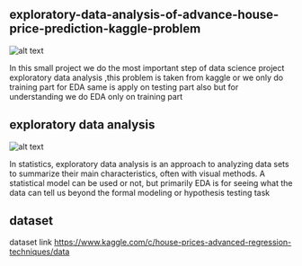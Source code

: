 ## exploratory-data-analysis-of-advance-house-price-prediction-kaggle-problem

![alt text](https://i.ytimg.com/vi/LvfbopVq-WE/maxresdefault.jpg)


In this small project we do the most important step of data science project exploratory data analysis ,this problem is taken from kaggle or we only do training  part for EDA same is apply on testing part also but for understanding we do EDA only on training part



## exploratory data analysis

![alt text](https://miro.medium.com/max/2560/1*Ptv1_9wX9O2Rm2IBklyufw.png)


In statistics, exploratory data analysis is an approach to analyzing data sets to summarize their main characteristics, often with visual methods. A statistical model can be used or not, but primarily EDA is for seeing what the data can tell us beyond the formal modeling or hypothesis testing task


## dataset

dataset link https://www.kaggle.com/c/house-prices-advanced-regression-techniques/data
